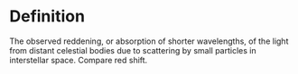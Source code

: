 # Definition

The observed reddening, or absorption of shorter wavelengths, of the
light from distant celestial bodies due to scattering by small particles
in interstellar space. Compare red shift.
